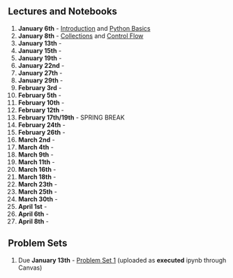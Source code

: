 
## Lectures and Notebooks
1. **January 6th** - [Introduction](https://datascience.quantecon.org/introduction/) and [Python Basics](https://datascience.quantecon.org/python_fundamentals/basics.html)
2. **January 8th** - [Collections](https://datascience.quantecon.org/python_fundamentals/collections.html) and [Control Flow](https://datascience.quantecon.org/python_fundamentals/control_flow.html)
3. **January 13th** - 
4. **January 15th** - 
5. **January 19th** - 
6. **January 22nd** - 
7. **January 27th** - 
8. **January 29th** - 
9. **February 3rd** - 
10. **February 5th** - 
11. **February 10th** - 
12. **February 12th** - 
13. **February 17th/19th** - SPRING BREAK
14. **February 24th** - 
15. **February 26th** - 
16. **March 2nd** - 
17. **March 4th** - 
18. **March 9th** - 
19. **March 11th** - 
20. **March 16th** - 
21. **March 18th** - 
22. **March 23th** - 
23. **March 25th** - 
24. **March 30th** - 
25. **April 1st** - 
26. **April 6th** - 
27. **April 8th** - 

## Problem Sets
1. Due **January 13th** - [Problem Set 1](https://datascience.quantecon.org/problem_sets/problem_set_1.html) (uploaded as **executed** ipynb through Canvas)

<!--
OLD SCHEDULE

1. **January 3rd** - Intro and pyfun/Basics
2. **January 8th** - pyfun/Collections and start pyfun/Control Flow
3. **January 10th** - Finish Pyfun/Control Flow and start Pyfun/Functions
4. **January 15th** - Scientific/Numpy and Scientific/Plotting
5. **January 17th** - Scientific/LinAlg and Scientific/Randomness
6. **January 22nd** - Review PS2 and Scientific/Optimization
7. **January 24th** - Finish Scientific/Optimization and Introduce Pandas
8. **January 29th** - Pandas: Intro and start Basics
9. **January 31st** - Review of PS3, Pandas: Basics
10. **February 5th** - Pandas: Index and intro to Storage Formats and Data Cleaning
11. **February 7th** - Review PS4, Pandas: Reshaping
12. ~~**February 12th**~~ - snow day 
13. **February 14th** - Pandas: Group-by, merging
14. **February 26th** - Pandas/matplolib visualization (Paul takes over)
15. **February 28th** - Begin applications/visualization_rules
16. **March 5th** - Finish applications/visualization_rules, begin applications/regression 
17. **March 7th** - Intro to regression methods, lasso: applications/regression
18. **March 12th** - Regression forests, neural networks: applications/regression
19. **March 14th** - More visualization and introduction to classification: applications/recidivism
20. **March 19th** - applications/recidivism continued
21. **March 21st** - More classification: applications/classification
22. **March 26th** - Machine learning in economics-estimating nuisance functions: applications/ml_in_economics
23. **March 28th** - Machine learning in economics-heterogeneity: applications/ml_in_economics
24. **April 2nd** -  Mapping: applications/mapping
25. **April 4th** -  Working with text: applications/avalanche

## Problem Sets
1. **January 11th** - Problem Set 1 (uploaded as **executed** ipynb through Canvas)
2. **January 17th (class-time)** - Problem Set 2
3. **January 24th (class-time)** - Problem Set 3
4. **February 1st** - Problem Set 4
5. **February 8th** - Problem Set 5
6. **February 28th** - Problem Set 6
7. Probelm Set 7
8. Problem Set 8
-->
